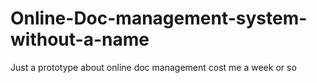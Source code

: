 # Online-Doc-management-system-without-a-name
Just a prototype about online doc management cost me a week or so
